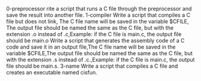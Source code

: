 0-preprocessor rite a script that runs a C file through the preprocessor and save the result into another file.
1-compiler Write a script that compiles a C file but does not link, The C file name will be saved in the variable $CFILE, The output file should be named the same as the C file, but with the extension .o instead of .c,Example: if the C file is main.c, the output file should be main.o
Write a script that generates the assembly code of a C code and save it in an output file,The C file name will be saved in the variable $CFILE,The output file should be named the same as the C file, but with the extension .s instead of .c.,Example: if the C file is main.c, the output file should be main.s. 
3-name Write a script that compiles a C file and creates an executable named cisfun.
